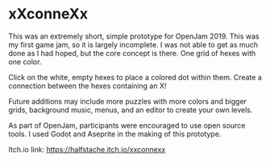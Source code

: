 # xXconneXx
This was an extremely short, simple prototype for OpenJam 2019. This was my first game jam, so it is largely incomplete. I was not able to get as much done as I had hoped, but the core concept is there. One grid of hexes with one color.

Click on the white, empty hexes to place a colored dot within them. Create a connection between the hexes containing an X!

Future additions may include more puzzles with more colors and bigger grids, background music, menus, and an editor to create your own levels.

As part of OpenJam, participants were encouraged to use open source tools. I used Godot and Aseprite in the making of this prototype.

Itch.io link: https://halfstache.itch.io/xxconnexx